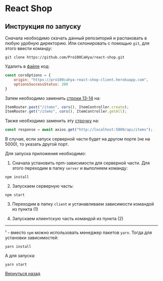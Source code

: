 # React Shop

## Инструкция по запуску

Сначала необходимо скачать данный репозиторий и распаковать в любую удобную директорию. Или склонировать с помощью `git`, для этого ввести команду:

```
git clone https://github.com/Pro100CaHya/react-shop.git
```

Удалить в [файле](https://github.com/Pro100CaHya/react-shop/blob/main/server/routes/ItemRouter.js) код:

```javascript
const corsOptions = {
    origin: "https://pro100cahya-react-shop-client.herokuapp.com",
    optionsSuccessStatus: 200
}
```

Затем необходимо заменить [строки 13-14](https://github.com/Pro100CaHya/react-shop/blob/c6a064da5e6059c9259d99fb4d2cd01622dbeec8/server/routes/ItemRouter.js#L13) на:

```javascript
ItemRouter.post("/items", cors(), ItemController.create);
ItemRouter.get("/items", cors(), ItemController.getAll);
```

Также необходимо заменить эту [строчку](https://github.com/Pro100CaHya/react-shop/blob/4bcdbfd455b490e2d255307e60b528c803a377da/client/src/API/ItemService.js#L7) на:

```javascript
const response = await axios.get("http://localhost:5000/api/items");
```

В случае, если запуск серверной части будет на другом порте (не на 5000), то указать другой порт.

Для запуска приложения необходимо:

1. Сначала установить npm-зависимости для серверной части. Для этого переходим в папку `server` и выполняем команду:

```
npm install
```

2. Запускаем серверную часть:

```
npm start
```

3. Переходим в папку `client` и устанавливаем зависимости командой из пункта (1)

4. Запускаем клиентскую часть командой из пункта (2)

--------------

¹ - вместо `npm` можно использовать менеджер пакетов `yarn`. Тогда для установки зависимостей:

```
yarn install
```

А для запуска:

```
yarn start
```

[Вернуться назад](/README.md)
